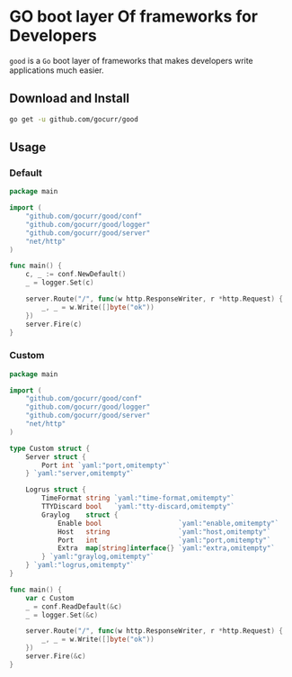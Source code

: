 # GO boot layer Of frameworks for Developers

`good` is a `Go` boot layer of frameworks that makes developers write applications much easier.

## Download and Install

```bash
go get -u github.com/gocurr/good
```

## Usage

### Default

```go
package main

import (
	"github.com/gocurr/good/conf"
	"github.com/gocurr/good/logger"
	"github.com/gocurr/good/server"
	"net/http"
)

func main() {
	c, _ := conf.NewDefault()
	_ = logger.Set(c)

	server.Route("/", func(w http.ResponseWriter, r *http.Request) {
		_, _ = w.Write([]byte("ok"))
	})
	server.Fire(c)
}
```

### Custom

```go
package main

import (
	"github.com/gocurr/good/conf"
	"github.com/gocurr/good/logger"
	"github.com/gocurr/good/server"
	"net/http"
)

type Custom struct {
	Server struct {
		Port int `yaml:"port,omitempty"`
	} `yaml:"server,omitempty"`

	Logrus struct {
		TimeFormat string `yaml:"time-format,omitempty"`
		TTYDiscard bool   `yaml:"tty-discard,omitempty"`
		Graylog    struct {
			Enable bool                   `yaml:"enable,omitempty"`
			Host   string                 `yaml:"host,omitempty"`
			Port   int                    `yaml:"port,omitempty"`
			Extra  map[string]interface{} `yaml:"extra,omitempty"`
		} `yaml:"graylog,omitempty"`
	} `yaml:"logrus,omitempty"`
}

func main() {
	var c Custom
	_ = conf.ReadDefault(&c)
	_ = logger.Set(&c)

	server.Route("/", func(w http.ResponseWriter, r *http.Request) {
		_, _ = w.Write([]byte("ok"))
	})
	server.Fire(&c)
}
```